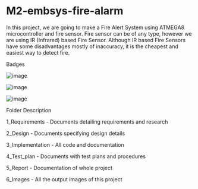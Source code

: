 # M2-embsys-fire-alarm



In this project, we are going to make a Fire Alert System using ATMEGA8 microcontroller and fire sensor. Fire sensor can be of any type, however we are using IR (Infrared) based Fire Sensor. Although IR based Fire Sensors have some disadvantages mostly of inaccuracy, it is the cheapest and easiest way to detect fire.

Badges

![image](https://user-images.githubusercontent.com/98867796/156989044-b288ac67-f251-4b15-b631-818536c98842.png)

![image](https://user-images.githubusercontent.com/98867796/156989138-6cab8d89-c106-42a3-b5e8-333ff28084f6.png)

![image](https://user-images.githubusercontent.com/98867796/156989189-f560954b-44e9-4a3b-b2b5-6b2f20729176.png)

   Folder	     Description
   
1_Requirements -	 Documents detailing requirements and research

2_Design	-       Documents specifying design details

3_Implementation  - 	All code and documentation

4_Test_plan	  -  Documents with test plans and procedures

5_Report	    -  Documentation of whole project

6_Images	   -    All the output images of this project


